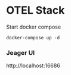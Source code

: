 # OTEL Stack

Start docker compose

```
docker-compose up -d
```

### Jeager UI

http://localhost:16686


